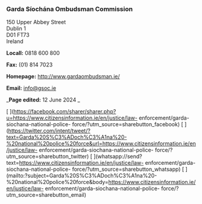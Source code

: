###  Garda Síochána Ombudsman Commission

150 Upper Abbey Street  
Dublin 1  
D01 FT73  
Ireland

**Locall:** 0818 600 800

**Fax:** (01) 814 7023

**Homepage:** [ http://www.gardaombudsman.ie/ ](http://www.gardaombudsman.ie/)

**Email:** [ info@gsoc.ie ](mailto:info@gsoc.ie)

_**Page edited:** 12 June 2024 _

[
](https://facebook.com/sharer/sharer.php?u=https://www.citizensinformation.ie/en/justice/law-
enforcement/garda-siochana-national-police-
force/?utm_source=sharebutton_facebook) [
](https://twitter.com/intent/tweet/?text=Garda%20S%C3%ADoch%C3%A1na%20-%20national%20police%20force&url=https://www.citizensinformation.ie/en/justice/law-
enforcement/garda-siochana-national-police-
force/?utm_source=sharebutton_twitter) [
](whatsapp://send?text=https://www.citizensinformation.ie/en/justice/law-
enforcement/garda-siochana-national-police-
force/?utm_source=sharebutton_whatsapp) [
](mailto:?subject=Garda%20S%C3%ADoch%C3%A1na%20-%20national%20police%20force&body=https://www.citizensinformation.ie/en/justice/law-
enforcement/garda-siochana-national-police-
force/?utm_source=sharebutton_email) [ ](javascript:void\(0\))
